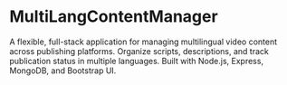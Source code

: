 # MultiLangContentManager
A flexible, full-stack application for managing multilingual video content across publishing platforms. Organize scripts, descriptions, and track publication status in multiple languages. Built with Node.js, Express, MongoDB, and Bootstrap UI.
